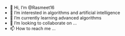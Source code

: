 - 👋 Hi, I’m @Rasmeet16
- 👀 I’m interested in algorithms and artificial intelligence 
- 🌱 I’m currently learning advanced algorithms 
- 💞️ I’m looking to collaborate on ...
- 📫 How to reach me ...

<!---
Rasmeet16/Rasmeet16 is a ✨ special ✨ repository because its `README.md` (this file) appears on your GitHub profile.
You can click the Preview link to take a look at your changes.
--->
